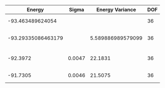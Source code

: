 | Energy             | Sigma  | Energy Variance   | DOF | Einf | Method                       | Reference |
|--------------------|--------|-------------------|-----|------|------------------------------|-----------|
| -93.463489624054   |        |                   | 36  | 0    | Exact diagonalization        | [code](https://github.com/varbench/methods/blob/main/scripts/J1J2/square_36_P_0.9/ed_lattice_symmetries.sh) |
| -93.29335086463179 |        | 5.589886989579099 | 36  | 0    | DMRG (bond dimension = 2048) | [code](https://github.com/varbench/methods/blob/main/scripts/J1J2/square_36_P_0.9/dmrg.sh) |
| -92.3972           | 0.0047 | 22.1831           | 36  | 0    | RBM (alpha = 1)              | TODO: own code (RBM) |
| -91.7305           | 0.0046 | 21.5075           | 36  | 0    | Jastrow baseline             | [code](https://github.com/varbench/methods/blob/main/scripts/J1J2/square_36_P_0.9/vmc_jastrow.sh) |
